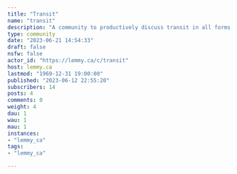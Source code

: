 ```yaml
---
title: "Transit" 
name: "transit"
description: "A community to productively discuss transit in all forms. The less-angry sibling community to F*ck Cars. "
type: community
date: "2023-06-21 14:54:33"
draft: false
nsfw: false
actor_id: "https://lemmy.ca/c/transit"
host: lemmy.ca
lastmod: "1969-12-31 19:00:00"
published: "2023-06-12 22:55:20"
subscribers: 14
posts: 4
comments: 0
weight: 4
dau: 1
wau: 1
mau: 1
instances:
- "lemmy_ca"
tags: 
- "lemmy_ca"

---
```

